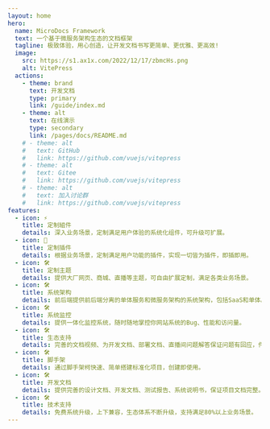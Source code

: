 ```yaml
---
layout: home
hero:
  name: MicroDocs Framework
  text: 一个基于微服务架构生态的文档框架
  tagline: 极致体验，用心创造，让开发文档书写更简单、更优雅、更高效!
  image:
    src: https://s1.ax1x.com/2022/12/17/zbmcHs.png
    alt: VitePress
  actions:
    - theme: brand
      text: 开发文档
      type: primary
      link: /guide/index.md
    - theme: alt
      text: 在线演示
      type: secondary
      link: /pages/docs/README.md
    # - theme: alt
    #   text: GitHub
    #   link: https://github.com/vuejs/vitepress
    # - theme: alt
    #   text: Gitee
    #   link: https://github.com/vuejs/vitepress
    # - theme: alt
    #   text: 加入讨论群
    #   link: https://github.com/vuejs/vitepress
features:
  - icon: ⚡️
    title: 定制組件
    details: 深入业务场景，定制满足用户体验的系统化组件，可升级可扩展。
  - icon: 🖖
    title: 定制插件
    details: 根据业务场景，定制满足用户功能的插件，实现一切皆为插件，即插即用。
  - icon: 🛠️
    title: 定制主题
    details: 提供大厂网页、商城、直播等主题，可自由扩展定制，满足各类业务场景。
  - icon: 🛠️
    title: 系统架构
    details: 前后端提供前后端分离的单体服务和微服务架构的系统架构，包括SaaS和单体。
  - icon: 🛠️
    title: 系统监控
    details: 提供一体化监控系统，随时随地掌控你网站系统的Bug、性能和访问量。
  - icon: 🛠️
    title: 生态支持
    details: 完善的文档视频、为开发文档、部署文档、直播间问题解答保证问题有回应，件件有着落。
  - icon: 🛠️
    title: 脚手架
    details: 通过脚手架柯快速、简单搭建标准化项目，创建即使用。
  - icon: 🛠️
    title: 开发文档
    details: 提供完善的设计文档、开发文档、测试报告、系统说明书，保证项目文档完整。
  - icon: 🛠️
    title: 技术支持
    details: 免费系统升级，上下兼容，生态体系不断升级，支持满足80%以上业务场景。
---
```

